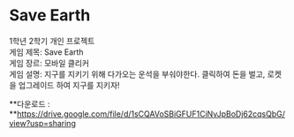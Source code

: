 # Save Earth
1학년 2학기 개인 프로젝트  
게임 제목: Save Earth  
게임 장르: 모바일 클리커  
게임 설명: 지구를 지키기 위해 다가오는 운석을 부숴야한다. 클릭하여 돈을 벌고, 로켓을 업그레이드 하여 지구를 지키자!  
  
**다운로드 : **https://drive.google.com/file/d/1sCQAVoSBiGFUF1CiNvJpBoDj62cqsQbG/view?usp=sharing  
